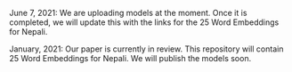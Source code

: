June 7, 2021: 
We are uploading models at the moment. Once it is completed, we will update this with the links for the 25 Word Embeddings for Nepali.  

January, 2021:
Our paper is currently in review. This repository will contain 25 Word Embeddings for Nepali. We will publish the models soon.
